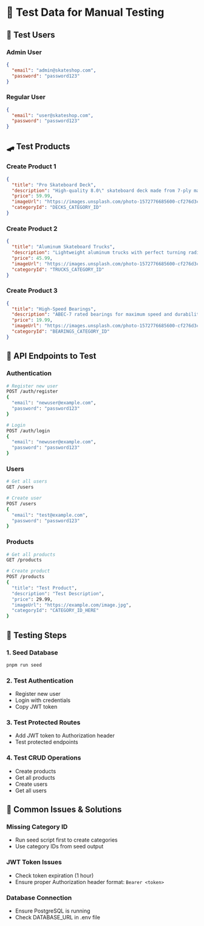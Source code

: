 # 🧪 **Test Data for Manual Testing**

## 🔑 **Test Users**

### **Admin User**

```json
{
  "email": "admin@skateshop.com",
  "password": "password123"
}
```

### **Regular User**

```json
{
  "email": "user@skateshop.com",
  "password": "password123"
}
```

## 🛹 **Test Products**

### **Create Product 1**

```json
{
  "title": "Pro Skateboard Deck",
  "description": "High-quality 8.0\" skateboard deck made from 7-ply maple",
  "price": 59.99,
  "imageUrl": "https://images.unsplash.com/photo-1572776685600-cf276d3c3b32?w=400",
  "categoryId": "DECKS_CATEGORY_ID"
}
```

### **Create Product 2**

```json
{
  "title": "Aluminum Skateboard Trucks",
  "description": "Lightweight aluminum trucks with perfect turning radius",
  "price": 45.99,
  "imageUrl": "https://images.unsplash.com/photo-1572776685600-cf276d3c3b32?w=400",
  "categoryId": "TRUCKS_CATEGORY_ID"
}
```

### **Create Product 3**

```json
{
  "title": "High-Speed Bearings",
  "description": "ABEC-7 rated bearings for maximum speed and durability",
  "price": 19.99,
  "imageUrl": "https://images.unsplash.com/photo-1572776685600-cf276d3c3b32?w=400",
  "categoryId": "BEARINGS_CATEGORY_ID"
}
```

## 🚀 **API Endpoints to Test**

### **Authentication**

```bash
# Register new user
POST /auth/register
{
  "email": "newuser@example.com",
  "password": "password123"
}

# Login
POST /auth/login
{
  "email": "newuser@example.com",
  "password": "password123"
}
```

### **Users**

```bash
# Get all users
GET /users

# Create user
POST /users
{
  "email": "test@example.com",
  "password": "password123"
}
```

### **Products**

```bash
# Get all products
GET /products

# Create product
POST /products
{
  "title": "Test Product",
  "description": "Test Description",
  "price": 29.99,
  "imageUrl": "https://example.com/image.jpg",
  "categoryId": "CATEGORY_ID_HERE"
}
```

## 📝 **Testing Steps**

### **1. Seed Database**

```bash
pnpm run seed
```

### **2. Test Authentication**

- Register new user
- Login with credentials
- Copy JWT token

### **3. Test Protected Routes**

- Add JWT token to Authorization header
- Test protected endpoints

### **4. Test CRUD Operations**

- Create products
- Get all products
- Create users
- Get all users

## 🔧 **Common Issues & Solutions**

### **Missing Category ID**

- Run seed script first to create categories
- Use category IDs from seed output

### **JWT Token Issues**

- Check token expiration (1 hour)
- Ensure proper Authorization header format: `Bearer <token>`

### **Database Connection**

- Ensure PostgreSQL is running
- Check DATABASE_URL in .env file
